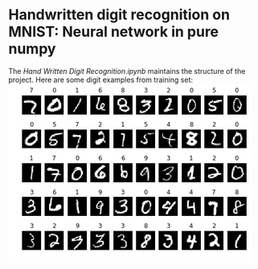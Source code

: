 # Handwritten digit recognition on MNIST: Neural network in pure numpy
The *Hand Written Digit Recognition.ipynb* maintains the structure of the project.
Here are some digit examples from training set:
<img src = "img/trsetimg.png">
